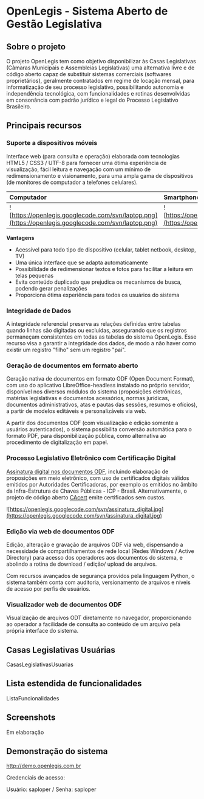 # OpenLegis - Sistema Aberto de Gestão Legislativa #

## Sobre o projeto ##
O projeto OpenLegis tem como objetivo disponibilizar às Casas Legislativas (Câmaras Municipais e Assembleias Legislativas) uma alternativa livre e de código aberto capaz de substituir sistemas comerciais (softwares proprietários), geralmente contratados em regime de locação mensal, para informatização de seu processo legislativo, possibilitando autonomia e independência tecnológica, com funcionalidades e rotinas desenvolvidas em consonância com padrão jurídico e legal do Processo Legislativo Brasileiro.

## Principais recursos ##

### Suporte a dispositivos móveis ###
Interface web (para consulta e operação) elaborada com tecnologias HTML5 / CSS3 / UTF-8 para fornecer uma ótima experiência de visualização, fácil leitura e navegação com um mínimo de redimensionamento e visionamento, para uma ampla gama de dispositivos (de monitores de computador a telefones celulares).

| **Computador** | **Smartphone** |
|:---------------|:---------------|
| ![https://openlegis.googlecode.com/svn/laptop.png](https://openlegis.googlecode.com/svn/laptop.png) | ![https://openlegis.googlecode.com/svn/mobile.png](https://openlegis.googlecode.com/svn/mobile.png) |

**Vantagens**
  * Acessível para todo tipo de dispositivo (celular, tablet netbook, desktop, TV)
  * Uma única interface que se adapta automaticamente
  * Possibilidade de redimensionar textos e fotos para facilitar a leitura em telas pequenas
  * Evita conteúdo duplicado que prejudica os mecanismos de busca, podendo gerar penalizações
  * Proporciona ótima experiência para todos os usuários do sistema

### Integridade de Dados ###
A integridade referencial preserva as relações definidas entre tabelas quando linhas são digitadas ou excluídas, assegurando que os registros permaneçam consistentes em todas as tabelas do sistema OpenLegis. Esse recurso visa a garantir a integridade dos dados, de modo a não haver como existir um registro "filho" sem um registro "pai".

### Geração de documentos em formato aberto ###
Geração nativa de documentos em formato ODF (Open Document Format), com uso do aplicativo LibreOffice-headless instalado no próprio servidor, disponível nos diversos módulos do sistema (proposições eletrônicas, matérias legislativas e documentos acessórios, normas jurídicas, documentos administrativos, atas e pautas das sessões, resumos e ofícios), a partir de modelos editáveis e personalizáveis via web.

A partir dos documentos ODF (com visualização e edição somente a usuários autenticados), o sistema possibilita conversão automática para o formato PDF, para disponibilização pública, como alternativa ao procedimento de digitalização em papel.

### Processo Legislativo Eletrônico com Certificação Digital ###
[Assinatura digital nos documentos ODF](https://help.libreoffice.org/Common/About_Digital_Signatures/pt-BR), incluindo elaboração de proposições em meio eletrônico, com uso de certificados digitais válidos emitidos por Autoridades Certificadoras, por exemplo os emitidos no âmbito da Infra-Estrutura de Chaves Públicas - ICP - Brasil. Alternativamente, o projeto de código aberto [CAcert](https://www.cacert.org/) emite certificados sem custos.

![https://openlegis.googlecode.com/svn/assinatura_digital.jpg](https://openlegis.googlecode.com/svn/assinatura_digital.jpg)

### Edição via web de documentos ODF ###
Edição, alteração e gravação de arquivos ODF via web, dispensando a necessidade de compartilhamentos de rede local (Redes Windows / Active Directory) para acesso dos operadores aos documentos do sistema, e abolindo a rotina de download / edição/ upload de arquivos.

Com recursos avançados de segurança providos pela linguagem Python, o sistema também conta com auditoria, versionamento de arquivos e níveis de acesso por perfis de usuários.

### Visualizador web de documentos ODF ###
Visualização de arquivos ODT diretamente no navegador, proporcionando ao operador a facilidade de consulta ao conteúdo de um arquivo pela própria interface do sistema.

## Casas Legislativas Usuárias ##

CasasLegislativasUsuarias

## Lista estendida de funcionalidades ##

ListaFuncionalidades

## Screenshots ##

Em elaboração

## Demonstração do sistema ##
http://demo.openlegis.com.br

Credenciais de acesso:

Usuário: saploper / Senha: saploper